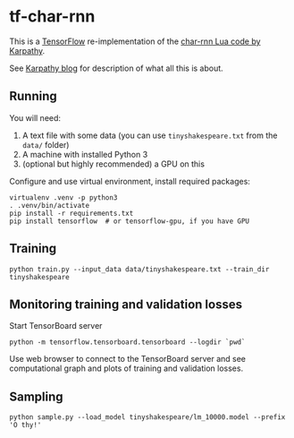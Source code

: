 tf-char-rnn
===========

This is a [TensorFlow](http://tensorflow.org) re-implementation of the [char-rnn Lua code by Karpathy](https://github.com/karpathy/char-rnn).

See [Karpathy blog](http://karpathy.github.io/2015/05/21/rnn-effectiveness/) for description of what all this is about.

Running
-------

You will need:

1. A text file with some data (you can use `tinyshakespeare.txt` from the `data/` folder)
2. A machine with installed Python 3
3. (optional but highly recommended) a GPU on this


Configure and use virtual environment, install required packages:
```!bash
virtualenv .venv -p python3
. .venv/bin/activate
pip install -r requirements.txt
pip install tensorflow  # or tensorflow-gpu, if you have GPU
```

Training
--------

```!bash
python train.py --input_data data/tinyshakespeare.txt --train_dir tinyshakespeare
```

Monitoring training and validation losses
-----------------------------------------

Start TensorBoard server
```!bash
python -m tensorflow.tensorboard.tensorboard --logdir `pwd`
```

Use web browser to connect to the TensorBoard server and see computational graph and plots of training and validation losses.


Sampling
--------

```!bash
python sample.py --load_model tinyshakespeare/lm_10000.model --prefix 'O thy!'
```

